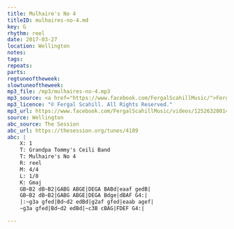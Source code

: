 ```yaml
---
title: Mulhaire's No 4
titleID: mulhaires-no-4.md
key: G
rhythm: reel
date: 2017-03-27
location: Wellington
notes:
tags: 
repeats: 
parts: 
regtuneoftheweek:
slowtuneoftheweek:
mp3_file: /mp3/mulhaires-no-4.mp3
mp3_source: <a href="https://www.facebook.com/FergalScahillMusic/">Fergal Scahill</a>
mp3_licence: "© Fergal Scahill. All Rights Reserved."
mp3_url: https://www.facebook.com/FergalScahillMusic/videos/1252632001499799/
source: Wellington
abc_source: The Session
abc_url: https://thesession.org/tunes/4189
abc: |
    X: 1
    T: Grandpa Tommy's Ceili Band
    T: Mulhaire's No 4
    R: reel
    M: 4/4
    L: 1/8
    K: Gmaj
    GB~B2 dB~B2|GABG ABGE|DEGA BABd|eaaf gedB|
    GB~B2 dB~B2|GABG ABGE|DEGA Bdge|dBAF G4:|
    |:~g3a gfed|Bd~d2 edBd|g2af gfed|eaab agef|
    ~g3a gfed|Bd~d2 edBd|~c3B cBAG|FDEF G4:|

---
```

